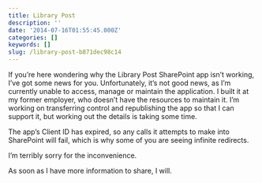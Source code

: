 ```yaml
---
title: Library Post
description: ''
date: '2014-07-16T01:55:45.000Z'
categories: []
keywords: []
slug: /library-post-b871dec98c14
---
```


If you’re here wondering why the Library Post SharePoint app isn’t working, I’ve got some news for you. Unfortunately, it’s not good news, as I’m currently unable to access, manage or maintain the application. I built it at my former employer, who doesn’t have the resources to maintain it. I’m working on transferring control and republishing the app so that I can support it, but working out the details is taking some time.

The app’s Client ID has expired, so any calls it attempts to make into SharePoint will fail, which is why some of you are seeing infinite redirects.

I’m terribly sorry for the inconvenience.

As soon as I have more information to share, I will.